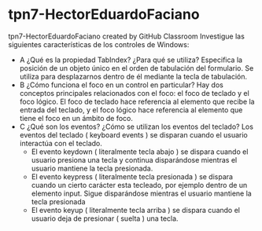 # tpn7-HectorEduardoFaciano
tpn7-HectorEduardoFaciano created by GitHub Classroom
Investigue las siguientes características de los controles de Windows: 
- A  ¿Qué es la propiedad TabIndex? ¿Para qué se utiliza? 
  Especifica la posición de un objeto único en el orden de tabulación del formulario. Se utiliza para desplazarnos dentro de él mediante la tecla de tabulación.
- B  ¿Cómo funciona el foco en un control en particular?
  Hay dos conceptos principales relacionados con el foco: el foco de teclado y el foco lógico. El foco de teclado hace referencia al elemento que recibe la entrada del teclado, y el foco lógico hace referencia al elemento que tiene el foco en un ámbito de foco. 
- C  ¿Qué son los eventos? ¿Cómo se utilizan los eventos del teclado? Los eventos del teclado ( keyboard events ) se disparan cuando el usuario interactúa con el teclado.
  - El evento keydown ( literalmente tecla abajo ) se dispara cuando el usuario presiona una tecla y 
    continua disparándose mientras el usuario mantiene la tecla presionada.
  - El evento keypress ( literalmente tecla presionada ) se dispara cuando un cierto carácter esta tecleado, 
    por ejemplo dentro de un elemento input. Sigue disparándose mientras el usuario mantiene la tecla presionada
  - El evento keyup ( literalmente tecla arriba ) se dispara cuando el usuario deja de presionar ( suelta ) una  tecla.
